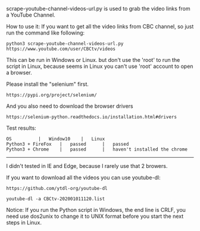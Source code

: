 scrape-youtube-channel-videos-url.py is used to grab the video links from a YouTube Channel.

How to use it:
If you want to get all the video links from CBC channel, so just run the command like following:

	python3 scrape-youtube-channel-videos-url.py https://www.youtube.com/user/CBCtv/videos

This can be run in Windows or Linux. but don't use the 'root' to run the script in Linux, because seems in Linux you can't use 'root' account to open a browser.

Please install the "selenium" first.
	
	https://pypi.org/project/selenium/

And you also need to download the browser drivers
	
	https://selenium-python.readthedocs.io/installation.html#drivers

Test results:

	OS			|	Window10	|	Linux
	Python3 + FireFox	|	passed		|	passed
	Python3 + Chrome	|	passed		|	haven't installed the chrome 
------------------------------------------------------------------------

I didn't tested in IE and Edge, because I rarely use that 2 browers.

If you want to download all the videos you can use youtube-dl:
	
	https://github.com/ytdl-org/youtube-dl

	youtube-dl -a CBCtv-202001011120.list
	
Notice: If you run the Python script in Windows, the end line is CRLF, you need use dos2unix to change it to UNIX format before you start the next steps in Linux.
